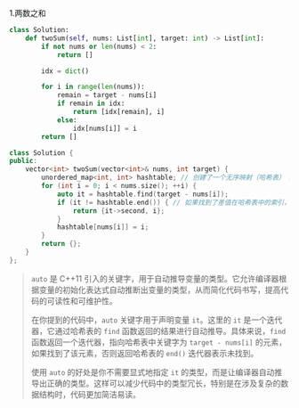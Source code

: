 1.两数之和

```python
class Solution:
    def twoSum(self, nums: List[int], target: int) -> List[int]:
        if not nums or len(nums) < 2:
            return []

        idx = dict()

        for i in range(len(nums)):
            remain = target - nums[i]
            if remain in idx:
                return [idx[remain], i]
            else:
                idx[nums[i]] = i
        return []
```



```c++
class Solution {
public:
    vector<int> twoSum(vector<int>& nums, int target) {
        unordered_map<int, int> hashtable; // 创建了一个无序映射（哈希表） hashtable，用于存储数组元素及其对应的索引。
        for (int i = 0; i < nums.size(); ++i) {
            auto it = hashtable.find(target - nums[i]);
            if (it != hashtable.end()) { // 如果找到了差值在哈希表中的索引，说明找到了两个数的组合，使得它们的和等于目标值。直接返回包含这两个索引的数组。
                return {it->second, i};
            }
            hashtable[nums[i]] = i;
        }
        return {};
    }
};
```

> `auto` 是 C++11 引入的关键字，用于自动推导变量的类型。它允许编译器根据变量的初始化表达式自动推断出变量的类型，从而简化代码书写，提高代码的可读性和可维护性。
>
> 在你提到的代码中，`auto` 关键字用于声明变量 `it`。这里的 `it` 是一个迭代器，它通过哈希表的 `find` 函数返回的结果进行自动推导。具体来说，`find` 函数返回一个迭代器，指向哈希表中关键字为 `target - nums[i]` 的元素，如果找到了该元素，否则返回哈希表的 `end()` 迭代器表示未找到。
>
> 使用 `auto` 的好处是你不需要显式地指定 `it` 的类型，而是让编译器自动推导出正确的类型。这样可以减少代码中的类型冗长，特别是在涉及复杂的数据结构时，代码更加简洁易读。